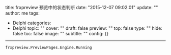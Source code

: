 title: frxpreview 预览中的状态判断
date: "2015-12-07 09:02:01"
update: ""
author: me
tags:
- Delphi
categories:
- Delphi
topic: ""
cover: ""
draft: false
preview: ""
top: false
type: ""
hide: false
toc: false
image: ""
subtitle: ""
config: {}


---



```    
frxpreview.PreviewPages.Engine.Running
```
